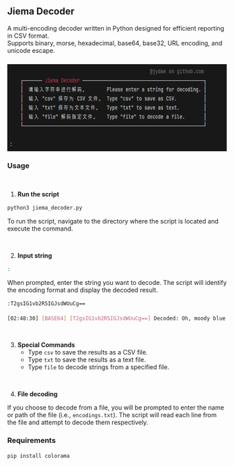 ## Jiema Decoder

A multi-encoding decoder written in Python designed for efficient reporting in CSV format.<br>
Supports binary, morse, hexadecimal, base64, base32, URL encoding, and unicode escape.

<h3 align="center"><img src='img.png' align="top" height="200px"></h3>

### Usage

<br>

1. **Run the script**

```bash
python3 jiema_decoder.py
```

To run the script, navigate to the directory where the script is located and execute the command.

<br>

2. **Input string**
```bash
:
```
When prompted, enter the string you want to decode. The script will identify the encoding format and display the decoded result.

```bash
:T2gsIG1vb2R5IGJsdWUuCg==

[02:48:30] [BASE64] [T2gsIG1vb2R5IGJsdWUuCg==] Decoded: Oh, moody blue.
```
<br>

3. **Special Commands**
   - Type `csv` to save the results as a CSV file.
   - Type `txt` to save the results as a text file.
   - Type `file` to decode strings from a specified file.

<br>

4. **File decoding**

If you choose to decode from a file, you will be prompted to enter the name or path of the file (i.e., `encodings.txt`).
The script will read each line from the file and attempt to decode them respectively.


### Requirements

```
pip install colorama
```
